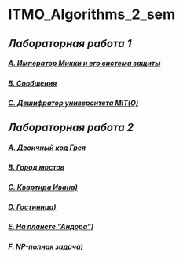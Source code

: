 # ITMO_Algorithms_2_sem

## *Лабораторная работа 1*

##### [A. Император Микки и его система защиты](https://github.com/sskrolkina/ITMO_Algorithms_2_sem/blob/main/LAB_8/A.cpp)

##### [B. Сообщения](https://github.com/sskrolkina/ITMO_Algorithms_2_sem/blob/main/LAB_8/B.cpp)

##### [C. Дешифратор университета MIT(О)](https://github.com/sskrolkina/ITMO_Algorithms_2_sem/blob/main/LAB_8/C.cpp)

## *Лабораторная работа 2*

##### [A. Двоичный код Грея](https://github.com/sskrolkina/ITMO_Algorithms_2_sem/blob/main/LAB_9/A.cpp)

##### [B. Город мостов](https://github.com/sskrolkina/ITMO_Algorithms_2_sem/blob/main/LAB_9/B.cpp)

##### [C. Квартира Ивана)](https://github.com/sskrolkina/ITMO_Algorithms_2_sem/blob/main/LAB_9/C.cpp)

##### [D. Гостиница)](https://github.com/sskrolkina/ITMO_Algorithms_2_sem/blob/main/LAB_9/D.cpp)

##### [E. На планете "Андора")](https://github.com/sskrolkina/ITMO_Algorithms_2_sem/blob/main/LAB_9/E.cpp)

##### [F. NP-полная задача)](https://github.com/sskrolkina/ITMO_Algorithms_2_sem/blob/main/LAB_9/F.cpp)
